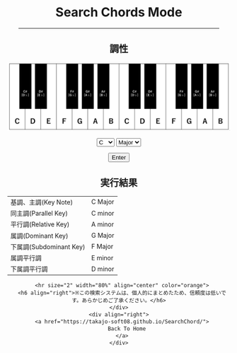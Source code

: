 <html lang="ja">
  <head>
    <meta charset="UTF-8">
  </head>
  <body>
    <div align="center">
      <h1>Search Chords Mode</h1>
      <hr size="2" width="90%" align="center" color="blue">
      <h2>調性</h2>
      <p><img src="KeyBoard.gif" alt="キーボード"></p>
      <p>
      <form name="selector">
        <select name="Key">
          <option value="C">C</option>
          <option value="C#">C#</option>
          <option value="D">D</option>
          <option value="D#">D#</option>
          <option value="E">E</option>
          <option value="F">F</option>
          <option value="F#">F#</option>
          <option value="G">G</option>
          <option value="G#">G#</option>
          <option value="A">A</option>
          <option value="A#">A#</option>
          <option value="B">B</option>
        </select>
        <select name="Maj">
          <option value="Major">Major</option>
          <option value="minor">minor</option>
        </select>
      </form>
      </p>
      <input type="button" value="Enter" onclick="entry()"/>
      <h2>実行結果</h2>
      <table id="move">
        <tr>
          <td>基調、主調(Key Note)</td>
          <td>C Major</td>
        </tr>
        <tr>
          <td>同主調(Parallel Key)</td>
          <td>C minor</td>
        </tr>
        <tr>
          <td>平行調(Relative Key)</td>
          <td>A minor</td>
        </tr>
        <tr>
          <td>属調(Dominant Key)</td>
          <td>G Major</td>
        </tr>
        <tr>
          <td>下属調(Subdominant Key)</td>
          <td>F Major</td>
        </tr>
          <td>属調平行調</td>
          <td>E minor</td>
        </tr>
        <tr>
          <td>下属調平行調</td>
          <td>D minor</td>
        </tr>
      </table>
      <script>
          function entry(){
            var table=document.getElementById('move');
            var tr=table.rows[0];
            var td=tr.cells[1];
            const Key=document.selector.Key;
            const numKey=document.selector.Key.selectedIndex;
            const strKey=document.selector.Key.options[numKey].value;
            const Maj=document.selector.Maj;
            const numMaj=document.selector.Maj.selectedIndex;
            const strMaj=document.selector.Maj.options[numMaj].value;    
            document.getElementById(table.rows[0].cells[1]).textContent= strKey+" "+strMaj;
<!--
var str="";                                     //チェックされた項目を記録する変数
            for( i=0; i<3; i++ ){                           //for文でチェックボックスを１つずつ確認
              if( document.chbox.elements[i].checked ){     //チェックされているか確認する
                if( str != "" ) str=str+",";                //変数strが空でない時、区切りのコンマを入れる
                str=str+document.chbox.elements[i].value;   //チェックボックスのvalue値を変数strに入れる
              }
            }
            if( str=="" ){  //strが空の時、警告を出す
              alert( "(NonTension)が選択されました。" );
            }else{
              alert( str + "が選択されました。" );
            }
                           var table=document.createElement( 'table' );
-->
          }
        </script>
      
      
      <hr size="2" width="80%" align="center" color="orange">
      <h6 align="right">※この検索システムは、個人的にまとめたため、信頼度は低いです。あらかじめご了承ください。</h6>
    </div>
    <div align="right">
      <a href="https://takajo-soft08.github.io/SearchChord/">
         Back To Home
      </a>
    </div>
  </body>
</html>

